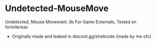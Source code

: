 # Undetected-MouseMove
Undetected, Mouse Movement .lib For Game Externals, Tested on fortnite/eac


- Originally made and leaked in discord.gg/shellcode (made by me ofc)
